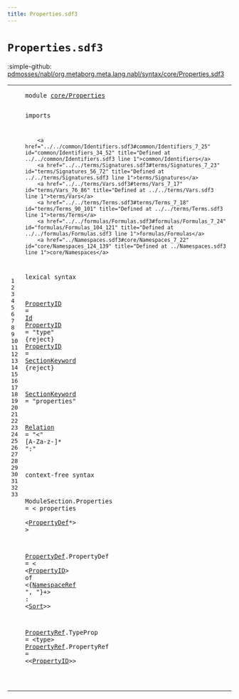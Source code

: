 ```yaml
---
title: Properties.sdf3
---
```


# `Properties.sdf3`

:simple-github: [pdmosses/nabl/org.metaborg.meta.lang.nabl/syntax/core/Properties.sdf3]

[pdmosses/nabl/org.metaborg.meta.lang.nabl/syntax/core/Properties.sdf3]: https://github.com/pdmosses/nabl/blob/master/org.metaborg.meta.lang.nabl/syntax/core/Properties.sdf3 "The source file on GitHub"

<div class="sdf3"><table class="highlighttable"><tbody><tr><td class="linenos"><div class="linenodiv"><pre><span></span>1
2
3
4
5
6
7
8
9
10
11
12
13
14
15
16
17
18
19
20
21
22
23
24
25
26
27
28
29
30
31
32
33
</pre></div></td>
<td class="code"><pre><code><span class="keyword">module</span> <a href="../../formulas/Propositions.sdf3#core/Properties_106_121" id="core/Properties_7_22" title="Referenced at ../../formulas/Propositions.sdf3 line 9">core/Properties</a>

<span class="keyword">imports</span>

        <a href="../../common/Identifiers.sdf3#common/Identifiers_7_25" id="common/Identifiers_34_52" title="Defined at ../../common/Identifiers.sdf3 line 1">common/Identifiers</a>  
        <a href="../../terms/Signatures.sdf3#terms/Signatures_7_23" id="terms/Signatures_56_72" title="Defined at ../../terms/Signatures.sdf3 line 1">terms/Signatures</a>  
        <a href="../../terms/Vars.sdf3#terms/Vars_7_17" id="terms/Vars_76_86" title="Defined at ../../terms/Vars.sdf3 line 1">terms/Vars</a>  
        <a href="../../terms/Terms.sdf3#terms/Terms_7_18" id="terms/Terms_90_101" title="Defined at ../../terms/Terms.sdf3 line 1">terms/Terms</a> 
        <a href="../../formulas/Formulas.sdf3#formulas/Formulas_7_24" id="formulas/Formulas_104_121" title="Defined at ../../formulas/Formulas.sdf3 line 1">formulas/Formulas</a> 
        <a href="../Namespaces.sdf3#core/Namespaces_7_22" id="core/Namespaces_124_139" title="Defined at ../Namespaces.sdf3 line 1">core/Namespaces</a>

<span class="keyword">lexical syntax</span>

  <a href="#PropertyID_561_571" id="PropertyID_159_169" title="Referenced at line 33">PropertyID</a> = <a href="../../common/Identifiers.sdf3#Id_36_38" id="Id_172_174" title="Defined at ../../common/Identifiers.sdf3 line 5, 9, 11, 25, 26, 27">Id</a> 
  <a href="#PropertyID_561_571" id="PropertyID_178_188" title="Referenced at line 33">PropertyID</a> = <span class="cons_Lit">"type"</span> {<span class="keyword">reject</span>}
  <a href="#PropertyID_561_571" id="PropertyID_209_219" title="Referenced at line 33">PropertyID</a> = <a href="#SectionKeyword_251_265" id="SectionKeyword_222_236" title="Defined at line 18">SectionKeyword</a> {<span class="keyword">reject</span>}
  
  <a href="#SectionKeyword_222_236" id="SectionKeyword_251_265" title="Referenced at line 16">SectionKeyword</a> = <span class="cons_Lit">"properties"</span> 
  
  <a href="../../NameBindingLanguage.sdf3#Relation_2656_2664" id="Relation_287_295" title="Referenced at ../../NameBindingLanguage.sdf3 line 112; ../../formulas/Propositions.sdf3 line 24">Relation</a> = <span class="cons_Lit">"&lt;"</span> [<span class="cons_Regular">A</span>-<span class="cons_Regular">Z</span><span class="cons_Regular">a</span>-<span class="cons_Regular">z</span>\-]* <span class="cons_Lit">":"</span> 

<span class="keyword">context-free syntax</span>

  <span id="ModuleSection_343_356" title="Not referenced locally, nor via imports">ModuleSection</span>.<span class="cons_Constructor"><span id="Properties_357_367" title="Not referenced locally, nor via imports">Properties</span></span> = &lt;
  <span class="cons_String">properties</span>   
    &lt;<a href="#PropertyDef_415_426" id="PropertyDef_393_404" title="Defined at line 29">PropertyDef</a>*&gt;
  &gt; 

  <a href="#PropertyDef_393_404" id="PropertyDef_415_426" title="Referenced at line 26">PropertyDef</a>.<span class="cons_Constructor"><span id="PropertyDef_427_438" title="Not referenced locally, nor via imports">PropertyDef</span></span> = &lt;
    &lt;<a href="#PropertyID_159_169" id="PropertyID_448_458" title="Defined at line 14, 15, 16">PropertyID</a>&gt; <span class="cons_String">of</span> &lt;{<a href="../Namespaces.sdf3#NamespaceRef_340_352" id="NamespaceRef_465_477" title="Defined at ../Namespaces.sdf3 line 24">NamespaceRef</a> <span class="cons_Lit">", "</span>}+&gt; <span class="cons_String">:</span> &lt;<a href="../../terms/Signatures.sdf3#Sort_83_87" id="Sort_489_493" title="Defined at ../../terms/Signatures.sdf3 line 10, 14, 15, 16">Sort</a>&gt;&gt; 

  <a href="../../NameBindingLanguage.sdf3#PropertyRef_3672_3683" id="PropertyRef_500_511" title="Referenced at ../../NameBindingLanguage.sdf3 line 153; ../../formulas/Propositions.sdf3 line 23">PropertyRef</a>.<span class="cons_Constructor"><span id="TypeProp_512_520" title="Not referenced locally, nor via imports">TypeProp</span></span> = &lt;<span class="cons_String">type</span>&gt; 
  <a href="../../NameBindingLanguage.sdf3#PropertyRef_3672_3683" id="PropertyRef_533_544" title="Referenced at ../../NameBindingLanguage.sdf3 line 153; ../../formulas/Propositions.sdf3 line 23">PropertyRef</a>.<span class="cons_Constructor"><span id="PropertyRef_545_556" title="Not referenced locally, nor via imports">PropertyRef</span></span> = &lt;&lt;<a href="#PropertyID_159_169" id="PropertyID_561_571" title="Defined at line 14, 15, 16">PropertyID</a>&gt;&gt; 

</code></pre></td></tr></tbody></table></div>
